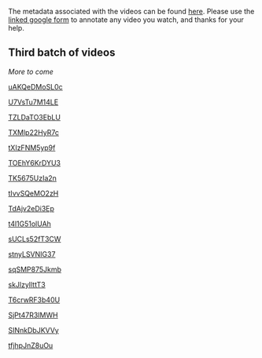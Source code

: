 The metadata associated with the videos can be found [here](annotations2.csv). Please use the [linked google form](https://docs.google.com/forms/d/e/1FAIpQLSfrxlGRjSUDvGISzlcWcvnDJzz0bZgCZRACkIFvVzwJ1hpDlA/viewform?usp=sf_link) to annotate any video you watch, and thanks for your help. 

## Third batch of videos

*More to come*

[uAKQeDMoSL0c](https://sendvid.com/qzo3a60o)

[U7VsTu7M14LE](https://sendvid.com/72vt3xl2)

[TZLDaTO3EbLU](https://sendvid.com/dokcggas)

[TXMlp22HyR7c](https://sendvid.com/x2n7wwhx)

[tXIzFNM5yp9f](https://sendvid.com/rrk95ggu)

[TOEhY6KrDYU3](https://sendvid.com/8qb812hm)

[TK5675UzIa2n](https://sendvid.com/z5z0fzoq)

[tIvvSQeMO2zH](https://sendvid.com/tguasmf2)

[TdAjv2eDi3Ep](https://sendvid.com/dtk6t9qw)

[t4l1G51olUAh](https://sendvid.com/cry537i3)

[sUCLs52fT3CW](https://sendvid.com/0aip7nwh)

[stnyLSVNIG37](https://sendvid.com/bupn7ns5)

[sqSMP875Jkmb](https://sendvid.com/cbnpfz44)

[skJlzyllttT3](https://sendvid.com/34h504z3)

[T6crwRF3b40U](https://sendvid.com/wi7uei3r)

[SjPt47R3IMWH](https://sendvid.com/n15jv4hc)

[SINnkDbJKVVy](https://sendvid.com/jq9ltv9g)

[tfjhpJnZ8uOu](https://sendvid.com/qbw1c3aq)

